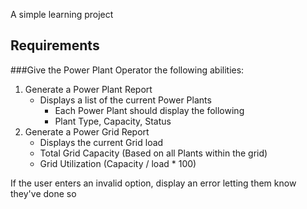 A simple learning project

## Requirements
###Give the Power Plant Operator the following abilities:

1) Generate a Power Plant Report
    - Displays a list of the current Power Plants
        - Each Power Plant should display the following
        - Plant Type, Capacity, Status
2) Generate a Power Grid Report
    - Displays the current Grid load
    - Total Grid Capacity (Based on all Plants within the grid)
    - Grid Utilization (Capacity / load * 100)

If the user enters an invalid option, display an error letting them know
they've done so